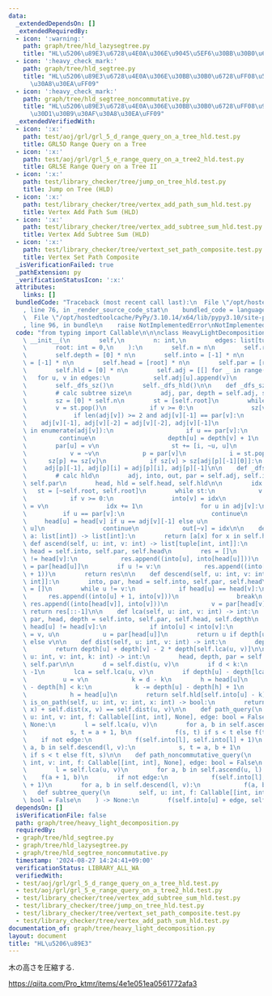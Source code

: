 ```yaml
---
data:
  _extendedDependsOn: []
  _extendedRequiredBy:
  - icon: ':warning:'
    path: graph/tree/hld_lazysegtree.py
    title: "HL\u5206\u89E3\u6728\u4E0A\u306E\u9045\u5EF6\u30BB\u30B0\u6728"
  - icon: ':heavy_check_mark:'
    path: graph/tree/hld_segtree.py
    title: "HL\u5206\u89E3\u6728\u4E0A\u306E\u30BB\u30B0\u6728\uFF08\u53EF\u63DB\u30AF\
      \u30A8\u30EA\uFF09"
  - icon: ':heavy_check_mark:'
    path: graph/tree/hld_segtree_noncommutative.py
    title: "HL\u5206\u89E3\u6728\u4E0A\u306E\u30BB\u30B0\u6728\uFF08\u975E\u53EF\u63DB\
      \u30D1\u30B9\u30AF\u30A8\u30EA\uFF09"
  _extendedVerifiedWith:
  - icon: ':x:'
    path: test/aoj/grl/grl_5_d_range_query_on_a_tree_hld.test.py
    title: GRL5D Range Query on a Tree
  - icon: ':x:'
    path: test/aoj/grl/grl_5_e_range_query_on_a_tree2_hld.test.py
    title: GRL5E Range Query on a Tree II
  - icon: ':x:'
    path: test/library_checker/tree/jump_on_tree_hld.test.py
    title: Jump on Tree (HLD)
  - icon: ':x:'
    path: test/library_checker/tree/vertex_add_path_sum_hld.test.py
    title: Vertex Add Path Sum (HLD)
  - icon: ':x:'
    path: test/library_checker/tree/vertex_add_subtree_sum_hld.test.py
    title: Vertex Add Subtree Sum (HLD)
  - icon: ':x:'
    path: test/library_checker/tree/vertext_set_path_composite.test.py
    title: Vertex Set Path Composite
  _isVerificationFailed: true
  _pathExtension: py
  _verificationStatusIcon: ':x:'
  attributes:
    links: []
  bundledCode: "Traceback (most recent call last):\n  File \"/opt/hostedtoolcache/PyPy/3.10.14/x64/lib/pypy3.10/site-packages/onlinejudge_verify/documentation/build.py\"\
    , line 76, in _render_source_code_stat\n    bundled_code = language.bundle(\n\
    \  File \"/opt/hostedtoolcache/PyPy/3.10.14/x64/lib/pypy3.10/site-packages/onlinejudge_verify/languages/python.py\"\
    , line 96, in bundle\n    raise NotImplementedError\nNotImplementedError\n"
  code: "from typing import Callable\n\n\nclass HeavyLightDecomposition:\n    def\
    \ __init__(\n        self,\n        n: int,\n        edges: list[tuple[int, int]],\n\
    \        root: int = 0,\n    ):\n        self.n = n\n        self.root = root\n\
    \        self.depth = [0] * n\n        self.into = [-1] * n\n        self.out\
    \ = [-1] * n\n        self.head = [root] * n\n        self.par = [root] * n\n\
    \        self.hld = [0] * n\n        self.adj = [[] for _ in range(n)]\n     \
    \   for u, v in edges:\n            self.adj[u].append(v)\n            self.adj[v].append(u)\n\
    \        self._dfs_sz()\n        self._dfs_hld()\n\n    def _dfs_sz(self) -> None:\n\
    \        # calc subtree size\n        adj, par, depth = self.adj, self.par, self.depth\n\
    \        sz = [0] * self.n\n        st = [self.root]\n        while st:\n    \
    \        v = st.pop()\n            if v >= 0:\n                sz[v] = 1\n   \
    \             if len(adj[v]) >= 2 and adj[v][-1] == par[v]:\n                \
    \    adj[v][-1], adj[v][-2] = adj[v][-2], adj[v][-1]\n                for i, u\
    \ in enumerate(adj[v]):\n                    if u == par[v]:\n               \
    \         continue\n                    depth[u] = depth[v] + 1\n            \
    \        par[u] = v\n                    st += [i, ~u, u]\n                continue\n\
    \            v = ~v\n            p = par[v]\n            i = st.pop()\n      \
    \      sz[p] += sz[v]\n            if sz[v] > sz[adj[p][-1][0]]:\n           \
    \     adj[p][-1], adj[p][i] = adj[p][i], adj[p][-1]\n\n    def _dfs_hld(self):\n\
    \        # calc hld\n        adj, into, out, par = self.adj, self.into, self.out,\
    \ self.par\n        head, hld = self.head, self.hld\n\n        idx = 0\n     \
    \   st = [~self.root, self.root]\n        while st:\n            v = st.pop()\n\
    \            if v >= 0:\n                into[v] = idx\n                hld[idx]\
    \ = v\n                idx += 1\n                for u in adj[v]:\n          \
    \          if u == par[v]:\n                        continue\n               \
    \     head[u] = head[v] if u == adj[v][-1] else u\n                    st += [~u,\
    \ u]\n                continue\n            out[~v] = idx\n\n    def build_list(self,\
    \ a: list[int]) -> list[int]:\n        return [a[x] for x in self.hld]\n\n   \
    \ def ascend(self, u: int, v: int) -> list[tuple[int, int]]:\n        into, par,\
    \ head = self.into, self.par, self.head\n        res = []\n        while head[u]\
    \ != head[v]:\n            res.append((into[u], into[head[u]]))\n            u\
    \ = par[head[u]]\n        if u != v:\n            res.append((into[u], into[v]\
    \ + 1))\n        return res\n\n    def descend(self, u: int, v: int) -> list[tuple[int,\
    \ int]]:\n        into, par, head = self.into, self.par, self.head\n        res\
    \ = []\n        while u != v:\n            if head[u] == head[v]:\n          \
    \      res.append((into[u] + 1, into[v]))\n                break\n           \
    \ res.append((into[head[v]], into[v]))\n            v = par[head[v]]\n       \
    \ return res[::-1]\n\n    def lca(self, u: int, v: int) -> int:\n        into,\
    \ par, head, depth = self.into, self.par, self.head, self.depth\n        while\
    \ head[u] != head[v]:\n            if into[u] < into[v]:\n                u, v\
    \ = v, u\n            u = par[head[u]]\n        return u if depth[u] < depth[v]\
    \ else v\n\n    def dist(self, u: int, v: int) -> int:\n        depth = self.depth\n\
    \        return depth[u] + depth[v] - 2 * depth[self.lca(u, v)]\n\n    def jump(self,\
    \ u: int, v: int, k: int) -> int:\n        head, depth, par = self.head, self.depth,\
    \ self.par\n\n        d = self.dist(u, v)\n        if d < k:\n            return\
    \ -1\n        lca = self.lca(u, v)\n        if depth[u] - depth[lca] < k:\n  \
    \          u = v\n            k = d - k\n        h = head[u]\n        while depth[u]\
    \ - depth[h] < k:\n            k -= depth[u] - depth[h] + 1\n            u = par[h]\n\
    \            h = head[u]\n        return self.hld[self.into[u] - k]\n\n    def\
    \ is_on_path(self, u: int, v: int, x: int) -> bool:\n        return self.dist(u,\
    \ x) + self.dist(x, v) == self.dist(u, v)\n\n    def path_query(\n        self,\
    \ u: int, v: int, f: Callable[[int, int], None], edge: bool = False\n    ) ->\
    \ None:\n        l = self.lca(u, v)\n        for a, b in self.ascend(u, l):\n\
    \            s, t = a + 1, b\n            f(s, t) if s < t else f(t, s)\n    \
    \    if not edge:\n            f(self.into[l], self.into[l] + 1)\n        for\
    \ a, b in self.descend(l, v):\n            s, t = a, b + 1\n            f(s, t)\
    \ if s < t else f(t, s)\n\n    def path_noncommutative_query(\n        self, u:\
    \ int, v: int, f: Callable[[int, int], None], edge: bool = False\n    ) -> None:\n\
    \        l = self.lca(u, v)\n        for a, b in self.ascend(u, l):\n        \
    \    f(a + 1, b)\n        if not edge:\n            f(self.into[l], self.into[l]\
    \ + 1)\n        for a, b in self.descend(l, v):\n            f(a, b + 1)\n\n \
    \   def subtree_query(\n        self, u: int, f: Callable[[int, int], None], edge:\
    \ bool = False\n    ) -> None:\n        f(self.into[u] + edge, self.out[u])\n"
  dependsOn: []
  isVerificationFile: false
  path: graph/tree/heavy_light_decomposition.py
  requiredBy:
  - graph/tree/hld_segtree.py
  - graph/tree/hld_lazysegtree.py
  - graph/tree/hld_segtree_noncommutative.py
  timestamp: '2024-08-27 14:24:41+09:00'
  verificationStatus: LIBRARY_ALL_WA
  verifiedWith:
  - test/aoj/grl/grl_5_d_range_query_on_a_tree_hld.test.py
  - test/aoj/grl/grl_5_e_range_query_on_a_tree2_hld.test.py
  - test/library_checker/tree/vertex_add_subtree_sum_hld.test.py
  - test/library_checker/tree/jump_on_tree_hld.test.py
  - test/library_checker/tree/vertext_set_path_composite.test.py
  - test/library_checker/tree/vertex_add_path_sum_hld.test.py
documentation_of: graph/tree/heavy_light_decomposition.py
layout: document
title: "HL\u5206\u89E3"
---
```


木の高さを圧縮する.

https://qiita.com/Pro_ktmr/items/4e1e051ea0561772afa3



